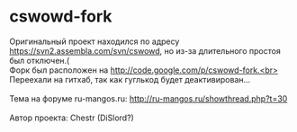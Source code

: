 # cswowd-fork
Оригинальный проект находился по адресу https://svn2.assembla.com/svn/cswowd, но из-за длительного простоя был отключен.(<br>
Форк был расположен на http://code.google.com/p/cswowd-fork.<br>
Переехали на гитхаб, так как гуглькод будет деактивирован...<br>
<br>
Тема на форуме ru-mangos.ru: http://ru-mangos.ru/showthread.php?t=30<br>
<br>
Автор проекта: Chestr (DiSlord?)
